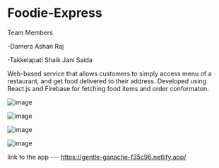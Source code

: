 # Foodie-Express

Team Members 

-Damera Ashan Raj

-Takkelapati Shaik Jani Saida

Web-based service that allows customers to simply access menu of a restaurant, and get food delivered to
their address. Developed using React.js and Firebase for fetching food items and order conformaton.

![image](https://user-images.githubusercontent.com/83868114/190483533-f3390304-5bbb-4ff1-a00b-7cfeef4e97d0.png)

![image](https://user-images.githubusercontent.com/83868114/190483633-48affe5a-20a6-4300-9e13-bdb92437ffb8.png)

![image](https://user-images.githubusercontent.com/83868114/190483757-d38c1954-5da9-4a67-a796-bcaf7f47aea6.png)

![image](https://user-images.githubusercontent.com/83868114/190483835-3f0129a8-8070-494c-a3be-412eab415417.png)

link to the app --- https://gentle-ganache-f35c96.netlify.app/

